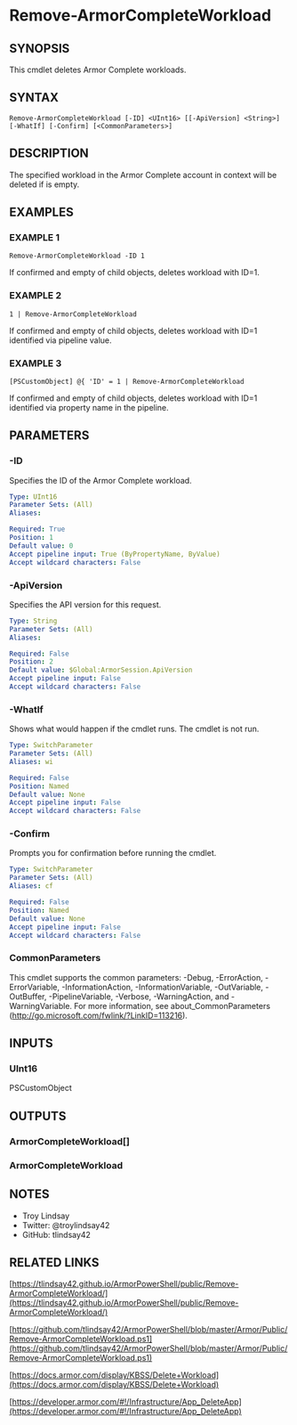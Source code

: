# Remove-ArmorCompleteWorkload

## SYNOPSIS
This cmdlet deletes Armor Complete workloads.

## SYNTAX

```
Remove-ArmorCompleteWorkload [-ID] <UInt16> [[-ApiVersion] <String>] [-WhatIf] [-Confirm] [<CommonParameters>]
```

## DESCRIPTION
The specified workload in the Armor Complete account in context will be deleted
if is empty.

## EXAMPLES

### EXAMPLE 1
```
Remove-ArmorCompleteWorkload -ID 1
```

If confirmed and empty of child objects, deletes workload with ID=1.

### EXAMPLE 2
```
1 | Remove-ArmorCompleteWorkload
```

If confirmed and empty of child objects, deletes workload with ID=1 identified
via pipeline value.

### EXAMPLE 3
```
[PSCustomObject] @{ 'ID' = 1 | Remove-ArmorCompleteWorkload
```

If confirmed and empty of child objects, deletes workload with ID=1 identified
via property name in the pipeline.

## PARAMETERS

### -ID
Specifies the ID of the Armor Complete workload.

```yaml
Type: UInt16
Parameter Sets: (All)
Aliases:

Required: True
Position: 1
Default value: 0
Accept pipeline input: True (ByPropertyName, ByValue)
Accept wildcard characters: False
```

### -ApiVersion
Specifies the API version for this request.

```yaml
Type: String
Parameter Sets: (All)
Aliases:

Required: False
Position: 2
Default value: $Global:ArmorSession.ApiVersion
Accept pipeline input: False
Accept wildcard characters: False
```

### -WhatIf
Shows what would happen if the cmdlet runs.
The cmdlet is not run.

```yaml
Type: SwitchParameter
Parameter Sets: (All)
Aliases: wi

Required: False
Position: Named
Default value: None
Accept pipeline input: False
Accept wildcard characters: False
```

### -Confirm
Prompts you for confirmation before running the cmdlet.

```yaml
Type: SwitchParameter
Parameter Sets: (All)
Aliases: cf

Required: False
Position: Named
Default value: None
Accept pipeline input: False
Accept wildcard characters: False
```

### CommonParameters
This cmdlet supports the common parameters: -Debug, -ErrorAction, -ErrorVariable, -InformationAction, -InformationVariable, -OutVariable, -OutBuffer, -PipelineVariable, -Verbose, -WarningAction, and -WarningVariable.
For more information, see about_CommonParameters (http://go.microsoft.com/fwlink/?LinkID=113216).

## INPUTS

### UInt16

PSCustomObject

## OUTPUTS

### ArmorCompleteWorkload[]

### ArmorCompleteWorkload

## NOTES
- Troy Lindsay
- Twitter: @troylindsay42
- GitHub: tlindsay42

## RELATED LINKS

[https://tlindsay42.github.io/ArmorPowerShell/public/Remove-ArmorCompleteWorkload/](https://tlindsay42.github.io/ArmorPowerShell/public/Remove-ArmorCompleteWorkload/)

[https://github.com/tlindsay42/ArmorPowerShell/blob/master/Armor/Public/Remove-ArmorCompleteWorkload.ps1](https://github.com/tlindsay42/ArmorPowerShell/blob/master/Armor/Public/Remove-ArmorCompleteWorkload.ps1)

[https://docs.armor.com/display/KBSS/Delete+Workload](https://docs.armor.com/display/KBSS/Delete+Workload)

[https://developer.armor.com/#!/Infrastructure/App_DeleteApp](https://developer.armor.com/#!/Infrastructure/App_DeleteApp)

